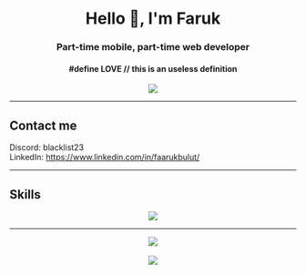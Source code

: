 <h1 align="center">Hello 👋, I'm Faruk</h1>
<h3 align="center">Part-time mobile, part-time web developer</h3>
<h4 align="center">#define LOVE // this is an useless definition</h4>
<div align="center">
<a href="https://discord.com/users/773282854473302036"><img src="https://discord.c99.nl/widget/theme-1/773282854473302036.png" /></a>
</div>

---

## Contact me
Discord: blacklist23 \
LinkedIn:   https://www.linkedin.com/in/faarukbulut/

---

## Skills
<div align="center">
  <a href="#"><img src="https://i.hizliresim.com/4fsepu3.png"></a>
</div>

---

<div align="center"><img align="center" src="https://github-readme-stats.vercel.app/api/top-langs?username=faarukbulut&show_icons=true&locale=en&layout=compact" /></div>
<br>
<div align="center"><img align="center" src="https://github-readme-stats.vercel.app/api?username=faarukbulut&show_icons=true&locale=en" /></div>
